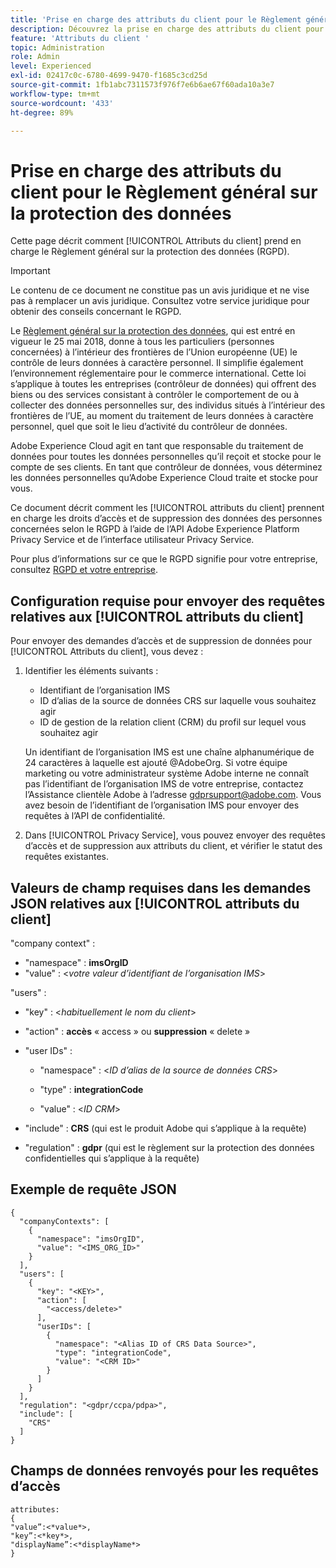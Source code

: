 ```yaml
---
title: 'Prise en charge des attributs du client pour le Règlement général sur la protection des données '
description: Découvrez la prise en charge des attributs du client pour le Règlement général sur la protection des données
feature: 'Attributs du client '
topic: Administration
role: Admin
level: Experienced
exl-id: 02417c0c-6780-4699-9470-f1685c3cd25d
source-git-commit: 1fb1abc7311573f976f7e6b6ae67f60ada10a3e7
workflow-type: tm+mt
source-wordcount: '433'
ht-degree: 89%

---
```


# Prise en charge des attributs du client pour le Règlement général sur la protection des données

Cette page décrit comment [!UICONTROL Attributs du client] prend en charge le Règlement général sur la protection des données (RGPD).

>[!IMPORTANT]
>
>Le contenu de ce document ne constitue pas un avis juridique et ne vise pas à remplacer un avis juridique. Consultez votre service juridique pour obtenir des conseils concernant le RGPD.

Le [Règlement général sur la protection des données](https://business.adobe.com/privacy/general-data-protection-regulation.html), qui est entré en vigueur le 25 mai 2018, donne à tous les particuliers (personnes concernées) à l’intérieur des frontières de l’Union européenne (UE) le contrôle de leurs données à caractère personnel. Il simplifie également l’environnement réglementaire pour le commerce international. Cette loi s’applique à toutes les entreprises (contrôleur de données) qui offrent des biens ou des services consistant à contrôler le comportement de ou à collecter des données personnelles sur, des individus situés à l’intérieur des frontières de l’UE, au moment du traitement de leurs données à caractère personnel, quel que soit le lieu d’activité du contrôleur de données.

Adobe Experience Cloud agit en tant que responsable du traitement de données pour toutes les données personnelles qu’il reçoit et stocke pour le compte de ses clients. En tant que contrôleur de données, vous déterminez les données personnelles qu’Adobe Experience Cloud traite et stocke pour vous.

Ce document décrit comment les [!UICONTROL attributs du client] prennent en charge les droits d’accès et de suppression des données des personnes concernées selon le RGPD à l’aide de l’API Adobe Experience Platform Privacy Service et de l’interface utilisateur Privacy Service.

Pour plus d’informations sur ce que le RGPD signifie pour votre entreprise, consultez [RGPD et votre entreprise](https://business.adobe.com/privacy/general-data-protection-regulation.html).

## Configuration requise pour envoyer des requêtes relatives aux [!UICONTROL attributs du client]

Pour envoyer des demandes d’accès et de suppression de données pour [!UICONTROL Attributs du client], vous devez :

1. Identifier les éléments suivants :

   * Identifiant de l’organisation IMS
   * ID d’alias de la source de données CRS sur laquelle vous souhaitez agir
   * ID de gestion de la relation client (CRM) du profil sur lequel vous souhaitez agir

   Un identifiant de l’organisation IMS est une chaîne alphanumérique de 24 caractères à laquelle est ajouté @AdobeOrg. Si votre équipe marketing ou votre administrateur système Adobe interne ne connaît pas l’identifiant de l’organisation IMS de votre entreprise, contactez l’Assistance clientèle Adobe à l’adresse gdprsupport@adobe.com. Vous avez besoin de l’identifiant de l’organisation IMS pour envoyer des requêtes à l’API de confidentialité.

1. Dans [!UICONTROL Privacy Service], vous pouvez envoyer des requêtes d’accès et de suppression aux attributs du client, et vérifier le statut des requêtes existantes.

## Valeurs de champ requises dans les demandes JSON relatives aux [!UICONTROL attributs du client]

&quot;company context&quot; :

* &quot;namespace&quot; : **imsOrgID**
* &quot;value&quot; : &lt;*votre valeur d’identifiant de l’organisation IMS*>

&quot;users&quot; :

* &quot;key&quot; : &lt;*habituellement le nom du client*>

* &quot;action&quot; : **accès** « access » ou **suppression** « delete » 

* &quot;user IDs&quot; :

   * &quot;namespace&quot; : &lt;*ID d’alias de la source de données CRS*>

   * &quot;type&quot; : **integrationCode**

   * &quot;value&quot; : &lt;*ID CRM*>

* &quot;include&quot; : **CRS** (qui est le produit Adobe qui s’applique à la requête)

* &quot;regulation&quot; : **gdpr** (qui est le règlement sur la protection des données confidentielles qui s’applique à la requête)

## Exemple de requête JSON

```
{
  "companyContexts": [
    {
      "namespace": "imsOrgID",
      "value": "<IMS_ORG_ID>"
    }
  ],
  "users": [
    {
      "key": "<KEY>",
      "action": [
        "<access/delete>"
      ],
      "userIDs": [
        {
          "namespace": "<Alias ID of CRS Data Source>",
          "type": "integrationCode",
          "value": "<CRM ID>"
        }
      ]
    }
  ],
  "regulation": "<gdpr/ccpa/pdpa>",
  "include": [
    "CRS"
  ]
}
```

## Champs de données renvoyés pour les requêtes d’accès

```
attributes:
{
"value”:<*value*>,
"key”:<*key*>,
"displayName”:<*displayName*>
}
```
